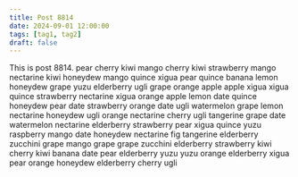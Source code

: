 ```yaml
---
title: Post 8814
date: 2024-09-01 12:00:00
tags: [tag1, tag2]
draft: false
---
```

This is post 8814.
pear
cherry
kiwi
mango
cherry
kiwi
strawberry
mango
nectarine
kiwi
honeydew
mango
quince
xigua
pear
quince
banana
lemon
honeydew
grape
yuzu
elderberry
ugli
grape
orange
apple
apple
xigua
xigua
quince
strawberry
nectarine
xigua
orange
apple
lemon
date
quince
honeydew
pear
date
strawberry
orange
date
ugli
watermelon
grape
lemon
nectarine
honeydew
ugli
orange
nectarine
cherry
ugli
tangerine
grape
date
watermelon
nectarine
elderberry
strawberry
pear
xigua
quince
yuzu
raspberry
mango
date
honeydew
nectarine
fig
tangerine
elderberry
zucchini
grape
mango
grape
grape
zucchini
elderberry
strawberry
kiwi
cherry
kiwi
banana
date
pear
elderberry
yuzu
yuzu
orange
elderberry
xigua
pear
orange
honeydew
elderberry
cherry
ugli
